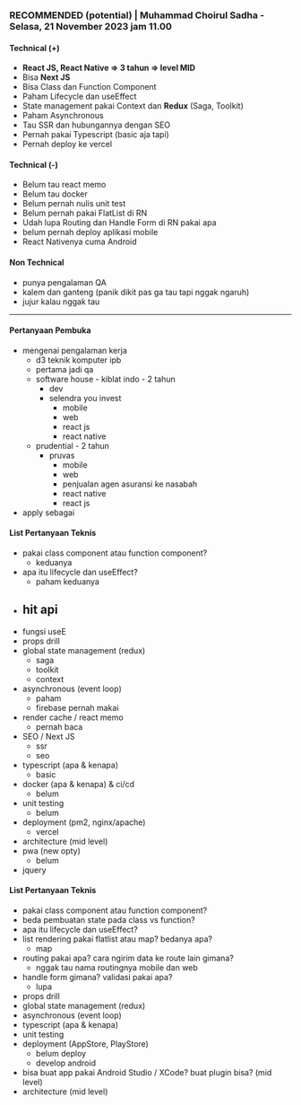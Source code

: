 ### **RECOMMENDED (potential)** | Muhammad Choirul Sadha - Selasa, 21 November 2023 jam 11.00

#### Technical (+) 

- **React JS, React Native => 3 tahun => level MID**  
- Bisa **Next JS**
- Bisa Class dan Function Component
- Paham Lifecycle dan useEffect
- State management pakai Context dan **Redux** (Saga, Toolkit)
- Paham Asynchronous
- Tau SSR dan hubungannya dengan SEO
- Pernah pakai Typescript (basic aja tapi)
- Pernah deploy ke vercel

#### Technical (-)  

- Belum tau react memo
- Belum tau docker
- Belum pernah nulis unit test
- Belum pernah pakai FlatList di RN
- Udah lupa Routing dan Handle Form di RN pakai apa
- belum pernah deploy aplikasi mobile
- React Nativenya cuma Android

#### Non Technical  

- punya pengalaman QA
- kalem dan ganteng (panik dikit pas ga tau tapi nggak ngaruh)
- jujur kalau nggak tau

---

#### Pertanyaan Pembuka

- mengenai pengalaman kerja  
	- d3 teknik komputer ipb
	- pertama jadi qa
	- software house - kiblat indo - 2 tahun
		- dev
		- selendra you invest
			- mobile
			- web
			- react js
			- react native
	- prudential - 2 tahun
		- pruvas
			- mobile
			- web
			- penjualan agen asuransi ke nasabah
			- react native
			- react js
- apply sebagai


#### List Pertanyaan Teknis

- pakai class component atau function component?
	- keduanya
- apa itu lifecycle dan useEffect?
	- paham keduanya
- hit api
	- 
- fungsi useE 
- props drill  
- global state management (redux)  
	- saga
	- toolkit
	- context
- asynchronous (event loop)  
	- paham
	- firebase pernah makai
- render cache / react memo  
	- pernah baca
- SEO / Next JS  
	- ssr
	- seo
- typescript (apa & kenapa)  
	- basic
- docker (apa & kenapa) & ci/cd  
	- belum
- unit testing  
	- belum
- deployment (pm2, nginx/apache)  
	- vercel
- architecture (mid level)  
- pwa (new opty)
	- belum
- jquery


#### List Pertanyaan Teknis

- pakai class component atau function component?
- beda pembuatan state pada class vs function?  
- apa itu lifecycle dan useEffect?
- list rendering pakai flatlist atau map? bedanya apa?
	- map
- routing pakai apa? cara ngirim data ke route lain gimana?
	- nggak tau nama routingnya mobile dan web
- handle form gimana? validasi pakai apa?
	- lupa
- props drill
- global state management (redux)  
- asynchronous (event loop) 
- typescript (apa & kenapa)
- unit testing  
- deployment (AppStore, PlayStore)
	- belum deploy
	- develop android
- bisa buat app pakai Android Studio / XCode? buat plugin bisa? (mid level)
- architecture (mid level)  
